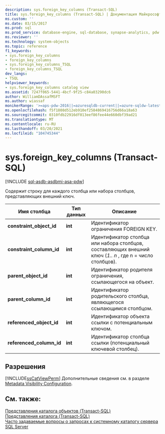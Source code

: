 ```yaml
---
description: sys.foreign_key_columns (Transact-SQL)
title: sys.foreign_key_columns (Transact-SQL) | Документация Майкрософт
ms.custom: ''
ms.date: 03/15/2017
ms.prod: sql
ms.prod_service: database-engine, sql-database, synapse-analytics, pdw
ms.reviewer: ''
ms.technology: system-objects
ms.topic: reference
f1_keywords:
- sys.foreign_key_columns
- foreign_key_columns
- sys.foreign_key_columns_TSQL
- foreign_key_columns_TSQL
dev_langs:
- TSQL
helpviewer_keywords:
- sys.foreign_key_columns catalog view
ms.assetid: 7247f065-5441-4bcf-9f25-c84a03290dc6
author: WilliamDAssafMSFT
ms.author: wiassaf
monikerRange: '>=aps-pdw-2016||=azuresqldb-current||=azure-sqldw-latest||>=sql-server-2016||>=sql-server-linux-2017||=azuresqldb-mi-current'
ms.openlocfilehash: f5f1808d512eb910ef2584869416756d66a18a63
ms.sourcegitcommit: 0310fdb22916df013eef86fee44e660dbf39ad21
ms.translationtype: MT
ms.contentlocale: ru-RU
ms.lasthandoff: 03/20/2021
ms.locfileid: "104745344"
---
```

# <a name="sysforeign_key_columns-transact-sql"></a>sys.foreign_key_columns (Transact-SQL)
[!INCLUDE [sql-asdb-asdbmi-asa-pdw](../../includes/applies-to-version/sql-asdb-asdbmi-asa-pdw.md)]

  Содержит строку для каждого столбца или набора столбцов, представляющих внешний ключ.  
  
|Имя столбца|Тип данных|Описание|  
|-----------------|---------------|-----------------|  
|**constraint_object_id**|**int**|Идентификатор ограничения FOREIGN KEY.|  
|**constraint_column_id**|**int**|Идентификатор столбца или набора столбцов, составляющих внешний ключ (*1.. n* , где n = число столбцов).|  
|**parent_object_id**|**int**|Идентификатор родителя ограничения, ссылающегося на объект.|  
|**parent_column_id**|**int**|Идентификатор родительского столбца, являющегося ссылающимся столбцом.|  
|**referenced_object_id**|**int**|Идентификатор объекта ссылки с потенциальным ключом.|  
|**referenced_column_id**|**int**|Идентификатор столбца ссылки (потенциальный ключевой столбец).|  
  
## <a name="permissions"></a>Разрешения  
 [!INCLUDE[ssCatViewPerm](../../includes/sscatviewperm-md.md)] Дополнительные сведения см. в разделе [Metadata Visibility Configuration](../../relational-databases/security/metadata-visibility-configuration.md).  
  
## <a name="see-also"></a>См. также:  
 [Представления каталога объектов (Transact-SQL)](../../relational-databases/system-catalog-views/object-catalog-views-transact-sql.md)   
 [Представления каталога (Transact-SQL)](../../relational-databases/system-catalog-views/catalog-views-transact-sql.md)   
 [Часто задаваемые вопросы о запросах к системному каталогу сервера SQL Server](../../relational-databases/system-catalog-views/querying-the-sql-server-system-catalog-faq.yml)  
  
  
